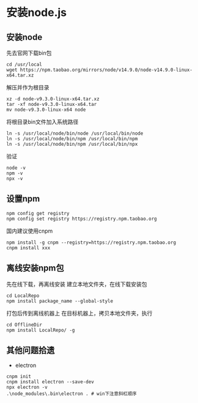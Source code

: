 # 安装node.js

## 安装node

先去官网下载bin包

```shell
cd /usr/local
wget https://npm.taobao.org/mirrors/node/v14.9.0/node-v14.9.0-linux-x64.tar.xz
```

解压并作为根目录

```shell
xz -d node-v9.3.0-linux-x64.tar.xz
tar -xf node-v9.3.0-linux-x64.tar
mv node-v9.3.0-linux-x64 node
```

将根目录bin文件加入系统路径

```shell
ln -s /usr/local/node/bin/node /usr/local/bin/node
ln -s /usr/local/node/bin/npm /usr/local/bin/npm
ln -s /usr/local/node/bin/npm /usr/local/bin/npx
```

验证

```shell
node -v
npm -v
npx -v
```

## 设置npm

```shell
npm config get registry
npm config set registry https://registry.npm.taobao.org
```

国内建议使用cnpm

```shell
npm install -g cnpm --registry=https://registry.npm.taobao.org
cnpm install xxx
```

## 离线安装npm包

先在线下载，再离线安装
建立本地文件夹，在线下载安装包

```shell
cd LocalRepo
npm install package_name --global-style
```

打包后传到离线机器上
在目标机器上，拷贝本地文件夹，执行

```shell
cd OfflineDir
npm install LocalRepo/ -g
```

## 其他问题拾遗

* electron

```shell
cnpm init
cnpm install electron --save-dev
npx electron -v
.\node_modules\.bin\electron . # win下注意斜杠顺序
```
